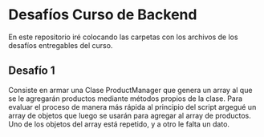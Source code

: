 # Desafíos Curso de Backend

En este repositorio iré colocando las carpetas con los archivos de los desafíos entregables del curso.

## Desafío 1

Consiste en armar una Clase ProductManager que genera un array al que se le agregarán productos mediante métodos propios de la clase.
Para evaluar el proceso de manera más rápida al principio del script argegué un array de objetos que luego se usarán para agregar al array de productos. Uno de los objetos del array está repetido, y a otro le falta un dato.

